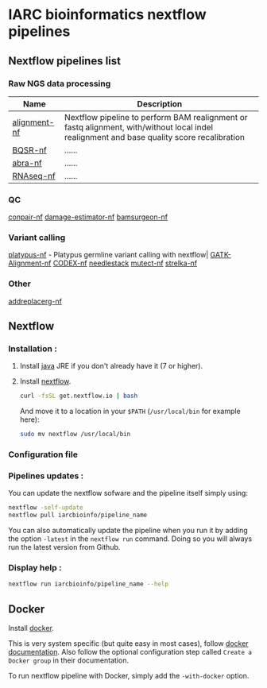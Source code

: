 # IARC bioinformatics nextflow pipelines

## Nextflow pipelines list

### Raw NGS data processing
| Name      | Description     |
|-----------|-----------------| 
| [alignment-nf](https://github.com/IARCbioinfo/alignment-nf)    | Nextflow pipeline to perform BAM realignment or fastq alignment, with/without local indel realignment and base quality score recalibration |
| [BQSR-nf](https://github.com/IARCbioinfo/BQSR-nf)   | ...... |
| [abra-nf](https://github.com/IARCbioinfo/abra-nf)   | ...... |
| [RNAseq-nf](https://github.com/IARCbioinfo/RNAseq-nf)   | ...... |

### QC
[conpair-nf](https://github.com/IARCbioinfo/conpair-nf)
[damage-estimator-nf](https://github.com/IARCbioinfo/damage-estimator-nf)
[bamsurgeon-nf](https://github.com/IARCbioinfo/bamsurgeon-nf)

### Variant calling
[platypus-nf](https://github.com/IARCbioinfo/platypus-nf) - Platypus germline variant calling with nextflow|
[GATK-Alignment-nf](https://github.com/IARCbioinfo/GATK-Alignment-nf)
[CODEX-nf](https://github.com/IARCbioinfo/CODEX-nf)
[needlestack](https://github.com/IARCbioinfo/needlestack)
[mutect-nf](https://github.com/IARCbioinfo/mutect-nf)
[strelka-nf](https://github.com/IARCbioinfo/strelka-nf)

### Other
[addreplacerg-nf](https://github.com/IARCbioinfo/addreplacerg-nf)

## Nextflow 

### Installation : 

1. Install [java](https://java.com/download/) JRE if you don't already have it (7 or higher).

2. Install [nextflow](http://www.nextflow.io/).

	```bash
	curl -fsSL get.nextflow.io | bash
	```
	And move it to a location in your `$PATH` (`/usr/local/bin` for example here):
	```bash
	sudo mv nextflow /usr/local/bin
	```
  
### Configuration file

### Pipelines updates :

You can update the nextflow sofware and the pipeline itself simply using:
```bash
nextflow -self-update
nextflow pull iarcbioinfo/pipeline_name
```

You can also automatically update the pipeline when you run it by adding the option `-latest` in the `nextflow run` command. Doing so you will always run the latest version from Github.

### Display help :

```bash
nextflow run iarcbioinfo/pipeline_name --help
```

## Docker

Install [docker](https://www.docker.com).
	
This is very system specific (but quite easy in most cases), follow  [docker documentation](https://docs.docker.com/installation/). Also follow the optional configuration step called `Create a Docker group` in their documentation.

To run nextflow pipeline with Docker, simply add the `-with-docker` option.

